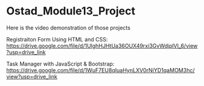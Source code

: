 # Ostad_Module13_Project

Here is the video demonstration of those projects

Registraiton Form Using HTML and CSS: https://drive.google.com/file/d/1UlghHJHtUa36OUX49rxi3GvWdjplVl_6/view?usp=drive_link

Task Manager with JavaScript & Bootstrap: https://drive.google.com/file/d/1WuF7EU8qIuaHynLXV0rNiYD1qaMOM3hc/view?usp=drive_link
